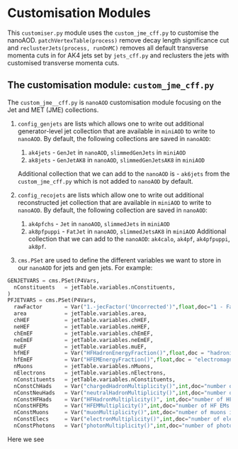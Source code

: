 # Customisation Modules

This `customiser.py` module uses the `custom_jme_cff.py` to customise the nanoAOD. `patchVertexTable(process)` remove decay length significance cut and `reclusterJets(process, runOnMC)` removes all default transverse momenta cuts in for AK4 jets set by `jets_cff.py` and reclusters the jets with customised transverse momenta cuts.  

## The customisation module: `custom_jme_cff.py`

The `custom_jme__cff.py` is `nanoAOD` customisation module focusing on the Jet and MET (JME) collections.

1. `config_genjets` are lists which allows one to write out additional generator-level jet collection that are available in `miniAOD` to write to `nanoAOD`. By default, the following collections are saved in `nanoAOD`:
	1. `ak4jets` - `GenJet` in `nanoAOD`, `slimmedGenJets` in `miniAOD`
	2. `ak8jets` - `GenJetAK8` in `nanoAOD`, `slimmedGenJetsAK8` in `miniAOD`

	Additional collection that we can add to the `nanoAOD` is - `ak6jets` from the `custom_jme_cff.py` which is not added to `nanoAOD` by default.

2. `config_recojets` are lists which allow one to write out additional reconstructed jet collection that are available in `miniAOD` to write to `nanoAOD`. By default, the following collection are saved in `nanoAOD`:
	1. `ak4pfchs` - `Jet` in `nanoAOD`, `slimmedJets` in `miniAOD`
	2. `ak8pfpuppi` - `FatJet` in `nanoAOD`, `slimmedJetsAK8` in `miniAOD`
	Additional collection that we can add to the `nanoAOD`: `ak4calo`, `ak4pf`, `ak4pfpuppi`, `ak8pf`.
3. `cms.PSet` are used to define the different variables we want to store in our `nanoAOD` for jets and gen jets. For example:
```python
GENJETVARS = cms.PSet(P4Vars,
  nConstituents   = jetTable.variables.nConstituents,
)
PFJETVARS = cms.PSet(P4Vars,
  rawFactor       = Var("1.-jecFactor('Uncorrected')",float,doc="1 - Factor to get back to raw pT",precision=6),
  area            = jetTable.variables.area,
  chHEF           = jetTable.variables.chHEF,
  neHEF           = jetTable.variables.neHEF,
  chEmEF          = jetTable.variables.chEmEF,
  neEmEF          = jetTable.variables.neEmEF,
  muEF            = jetTable.variables.muEF,
  hfHEF           = Var("HFHadronEnergyFraction()",float,doc = "hadronic energy fraction in HF",precision = 6),
  hfEmEF          = Var("HFEMEnergyFraction()",float,doc = "electromagnetic energy fraction in HF",precision = 6),
  nMuons          = jetTable.variables.nMuons,
  nElectrons      = jetTable.variables.nElectrons,
  nConstituents   = jetTable.variables.nConstituents,
  nConstChHads    = Var("chargedHadronMultiplicity()",int,doc="number of charged hadrons in the jet"),
  nConstNeuHads   = Var("neutralHadronMultiplicity()",int,doc="number of neutral hadrons in the jet"),
  nConstHFHads    = Var("HFHadronMultiplicity()", int,doc="number of HF hadrons in the jet"),
  nConstHFEMs     = Var("HFEMMultiplicity()",int,doc="number of HF EMs in the jet"),
  nConstMuons     = Var("muonMultiplicity()",int,doc="number of muons in the jet"),
  nConstElecs     = Var("electronMultiplicity()",int,doc="number of electrons in the jet"),
  nConstPhotons   = Var("photonMultiplicity()",int,doc="number of photons in the jet"),
```
Here we see